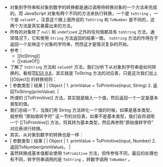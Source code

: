 - 对象到字符串和对象到数字的转换都是通过调用待转换对象的一个方法来完成的。而 JavaScript 对象有两个不同的方法来执行转换，一个是 `toString` ，一个是 `valueOf` 。注意这个跟上面所说的 `ToString` 和 `ToNumber` 是不同的，这两个方法是真实暴露出来的方法。
- 所有的对象除了 `null` 和 `undefined` 之外的任何值都具有 `toString` 方法，通常情况下，它和使用 `String` 方法返回的结果一致。 `toString` 方法的作用在于返回一个反映这个对象的字符串，然而这才是情况复杂的开始。
- 参考：
	- [[toString]]
	- [[valueOf]]
- 了解了 `toString` 方法和 `valueOf` 方法，我们分析下从对象到字符串是如何转换的。看规范[ES5 9.8](http://es5.github.io/#x9.8)，其实就是 ToString 方法的对应表，只是这次我们加上 [[Object]] 的转换规则：
- | 参数类型 | 结果 |
  | Object | 1. primValue = ToPrimitive(input, String) 2. 返回ToString(primValue). |
- 所谓的 [[ToPrimitive]] 方法，其实就是输入一个值，然后返回一个一定是基本类型的值。
- 我们总结一下，当我们用 String 方法转化一个值的时候，如果是基本类型，就参照 “原始值转字符” 这一节的对应表，如果不是基本类型，我们会将调用一个 [[ToPrimitive]]  方法，将其转为基本类型，然后再参照“原始值转字符” 对应表进行转换。
- 其实，从对象到数字的转换也是一样：
- | 参数类型 | 结果 |
  | Object | 1. primValue = ToPrimitive(input, Number) 2. 返回ToNumber(primValue)。 |
- 虽然转换成基本值都会使用 `ToPrimitive` 方法，但传参有不同，最后的处理也有不同，转字符串调用的是 `ToString` ，转数字调用 `ToNumber` 。
